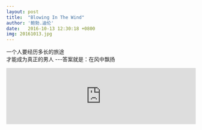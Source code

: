 ```yaml
---
layout: post
title:  "Blowing In The Wind"
author: '鲍勃.迪伦'
date:   2016-10-13 12:30:18 +0800
img: 20161013.jpg
---
```

一个人要经历多长的旅途<br/>
     才能成为真正的男人  ---答案就是：在风中飘扬
<iframe frameborder="0" src="http://music.163.com/outchain/player?type=2&id=16504268&auto=1&height=66" allowfullscreen style="width:100%;"></iframe>




